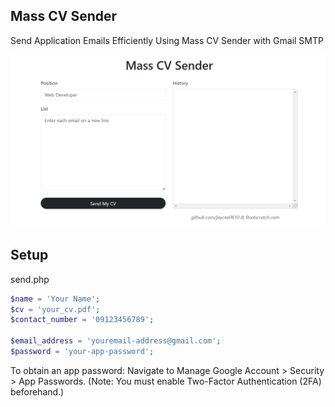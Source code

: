 
## Mass CV Sender
Send Application Emails Efficiently Using Mass CV Sender with Gmail SMTP

![App Screenshot](https://raw.githubusercontent.com/jaycee0610/MassCV-Sender/refs/heads/main/image.png)

## Setup

send.php

```php
$name = 'Your Name';
$cv = 'your_cv.pdf';
$contact_number = '09123456789';

$email_address = 'youremail-address@gmail.com';
$password = 'your-app-password';
```

To obtain an app password: Navigate to Manage Google Account > Security > App Passwords. (Note: You must enable Two-Factor Authentication (2FA) beforehand.)
    